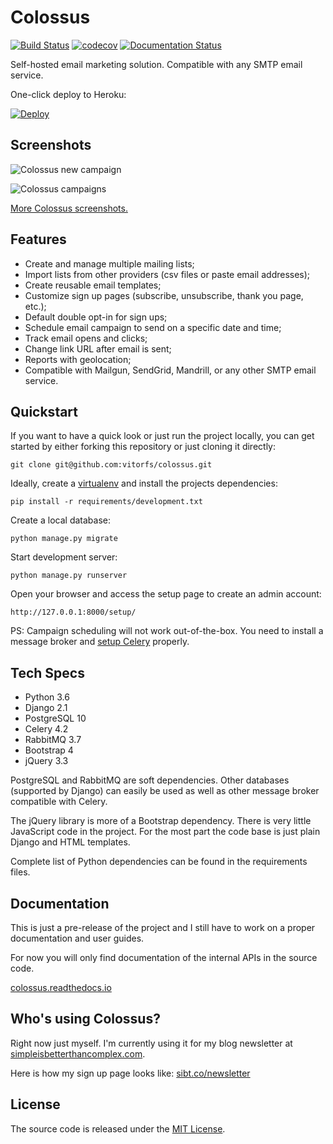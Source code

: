 # Colossus

[![Build Status](https://travis-ci.com/vitorfs/colossus.svg?branch=master)](https://travis-ci.com/vitorfs/colossus)
[![codecov](https://codecov.io/gh/vitorfs/colossus/branch/master/graph/badge.svg)](https://codecov.io/gh/vitorfs/colossus)
[![Documentation Status](https://readthedocs.org/projects/colossus/badge/?version=latest)](https://colossus.readthedocs.io/en/latest/?badge=latest)

Self-hosted email marketing solution. Compatible with any SMTP email service.

One-click deploy to Heroku:

[![Deploy](https://www.herokucdn.com/deploy/button.svg)](https://heroku.com/deploy)

## Screenshots

![Colossus new campaign](https://colossus.readthedocs.io/en/latest/_images/colossus-new-campaign.png)

![Colossus campaigns](https://colossus.readthedocs.io/en/latest/_images/colossus-campaigns.png)

[More Colossus screenshots.](https://colossus.readthedocs.io/en/latest/features.html#screenshots)

## Features

* Create and manage multiple mailing lists;
* Import lists from other providers (csv files or paste email addresses);
* Create reusable email templates;
* Customize sign up pages (subscribe, unsubscribe, thank you page, etc.);
* Default double opt-in for sign ups;
* Schedule email campaign to send on a specific date and time;
* Track email opens and clicks;
* Change link URL after email is sent;
* Reports with geolocation;
* Compatible with Mailgun, SendGrid, Mandrill, or any other SMTP email service.

## Quickstart

If you want to have a quick look or just run the project locally, you can get started by either forking this repository
or just cloning it directly:

```commandline
git clone git@github.com:vitorfs/colossus.git
```

Ideally, create a [virtualenv](https://docs.python-guide.org/dev/virtualenvs/) and install the projects dependencies:

```commandline
pip install -r requirements/development.txt
```

Create a local database:

```commandline
python manage.py migrate
```

Start development server:

```commandline
python manage.py runserver
```

Open your browser and access the setup page to create an admin account:

```commandline
http://127.0.0.1:8000/setup/
```

PS: Campaign scheduling will not work out-of-the-box. You need to install a message broker and [setup Celery](https://simpleisbetterthancomplex.com/tutorial/2017/08/20/how-to-use-celery-with-django.html) properly.

## Tech Specs

* Python 3.6
* Django 2.1
* PostgreSQL 10
* Celery 4.2
* RabbitMQ 3.7
* Bootstrap 4 
* jQuery 3.3

PostgreSQL and RabbitMQ are soft dependencies. Other databases (supported by Django) can easily be used as well as other 
message broker compatible with Celery.

The jQuery library is more of a Bootstrap dependency. There is very little JavaScript code in the project. For the most 
part the code base is just plain Django and HTML templates. 

Complete list of Python dependencies can be found in the requirements files.

## Documentation

This is just a pre-release of the project and I still have to work on a proper documentation and user guides.

For now you will only find documentation of the internal APIs in the source code.

[colossus.readthedocs.io](https://colossus.readthedocs.io)

## Who's using Colossus?

Right now just myself. I'm currently using it for my blog newsletter at [simpleisbetterthancomplex.com](https://simpleisbetterthancomplex.com/).

Here is how my sign up page looks like: [sibt.co/newsletter](https://sibt.co/newsletter)

## License

The source code is released under the [MIT License](https://github.com/vitorfs/colossus/blob/master/LICENSE).
